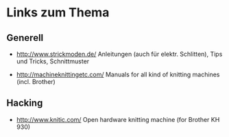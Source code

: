 Links zum Thema
===============


Generell
--------
* http://www.strickmoden.de/
  Anleitungen (auch für elektr. Schlitten), Tips und Tricks, Schnittmuster

* http://machineknittingetc.com/
  Manuals for all kind of knitting machines (incl. Brother)


Hacking
-------
* http://www.knitic.com/
  Open hardware knitting machine (for Brother KH 930)